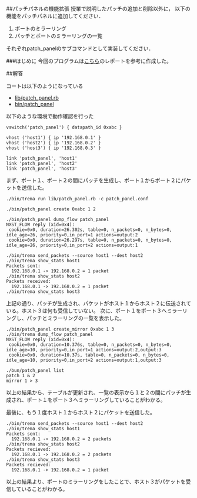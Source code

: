 ##パッチパネルの機能拡張
授業で説明したパッチの追加と削除以外に， 
以下の機能をパッチパネルに追加してください． 

1. ポートのミラーリング 
2. パッチとポートのミラーリングの一覧 

それぞれpatch_panelのサブコマンドとして実装してください．

###はじめに
今回のプログラムは[こちら](https://github.com/handai-trema/patch-panel-yamatchan/blob/master/report.md)のレポートを参考に作成した。

##解答


コートは以下のようになっている

 * [lib/patch_panel.rb](https://github.com/handai-trema/patch-panel-Nagatomi-Ken/blob/develop/lib/patch_panel.rb)
 * [bin/patch_panel](https://github.com/handai-trema/patch-panel-Nagatomi-Ken/blob/develop/bin/patch_panel)


以下のような環境で動作確認を行った

```
vswitch('patch_panel') { datapath_id 0xabc }

vhost ('host1') { ip '192.168.0.1' }
vhost ('host2') { ip '192.168.0.2' }
vhost ('host3') { ip '192.168.0.3' }

link 'patch_panel', 'host1'
link 'patch_panel', 'host2'
link 'patch_panel', 'host3'
```

まず、ポート１、ポート２の間にパッチを生成し、ポート１からポート２にパケットを送信した。

```
./bin/trema run lib/patch_panel.rb -c patch_panel.conf 

./bin/patch_panel create 0xabc 1 2

./bin/patch_panel dump_flow patch_panel
NXST_FLOW reply (xid=0x4):
 cookie=0x0, duration=26.302s, table=0, n_packets=0, n_bytes=0, idle_age=26, priority=0,in_port=1 actions=output:2
 cookie=0x0, duration=26.297s, table=0, n_packets=0, n_bytes=0, idle_age=26, priority=0,in_port=2 actions=output:1

./bin/trema send_packets --source host1 --dest host2
./bin/trema show_stats host1
Packets sent:
  192.168.0.1 -> 192.168.0.2 = 1 packet
./bin/trema show_stats host2
Packets received:
  192.168.0.1 -> 192.168.0.2 = 1 packet
./bin/trema show_stats host3
```

上記の通り、パッチが生成され、パケットがホスト１からホスト２に伝送されている。ホスト３は何も受信していない。
次に、ポート１をポート３へミラーリングし、パッチとミラーリングの一覧を表示した。

```
./bin/patch_panel create_mirror 0xabc 1 3
./bin/trema dump_flow patch_panel
NXST_FLOW reply (xid=0x4):
 cookie=0x0, duration=10.376s, table=0, n_packets=0, n_bytes=0, idle_age=10, priority=0,in_port=1 actions=output:2,output:3
 cookie=0x0, duration=10.37s, table=0, n_packets=0, n_bytes=0, idle_age=10, priority=0,in_port=2 actions=output:1,output:3

./bun/patch_panel list
patch 1 & 2
mirror 1 > 3
```

以上の結果から、テーブルが更新され、一覧の表示から１と２の間にパッチが生成され、ポート１をポート３へミラーリングしていることがわかる。


最後に、もう１度ホスト１からホスト２にパケットを送信した。

```
./bin/trema send_packets --source host1 --dest host2
./bin/trema show_stats host1
Packets sent:
  192.168.0.1 -> 192.168.0.2 = 2 packets
./bin/trema show_stats host2
Packets recieved:
  192.168.0.1 -> 192.168.0.2 = 2 packets
./bin/trema show_stats host3
Packets recieved:
  192.168.0.1 -> 192.168.0.2 = 1 packet
```
以上の結果より、ポートのミラーリングをしたことで、ホスト３がパケットを受信していることがわかる。






